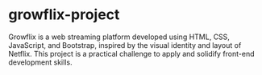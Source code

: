 # growflix-project
Growflix is a web streaming platform developed using HTML, CSS, JavaScript, and Bootstrap, inspired by the visual identity and layout of Netflix. This project is a practical challenge to apply and solidify front-end development skills.

